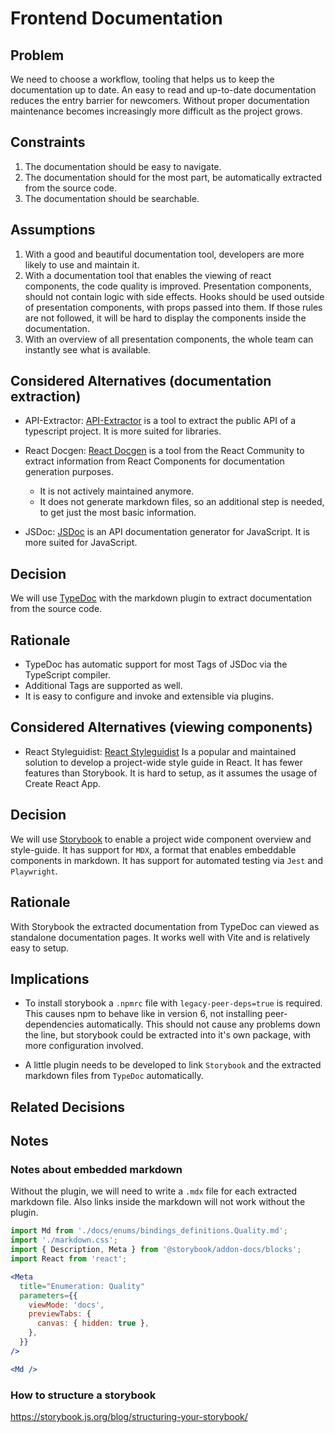 # Frontend Documentation

## Problem

We need to choose a workflow, tooling that helps us to keep the documentation up to date.
An easy to read and up-to-date documentation reduces the entry barrier for newcomers.
Without proper documentation maintenance becomes increasingly more difficult as the project grows.

## Constraints

1. The documentation should be easy to navigate.
2. The documentation should for the most part, be automatically extracted from the source code.
3. The documentation should be searchable.

## Assumptions

1. With a good and beautiful documentation tool, developers are more likely to use and maintain it.
2. With a documentation tool that enables the viewing of react components, the code quality is improved. Presentation components, should not contain logic with side effects.
Hooks should be used outside of presentation components, with props passed into them.
If those rules are not followed, it will be hard to display the components inside the documentation.
3. With an overview of all presentation components, the whole team can instantly see what is available.

## Considered Alternatives (documentation extraction)

- API-Extractor: [API-Extractor](https://api-extractor.com/) is a tool to extract the public API of a typescript project. It is more suited for libraries.
- React Docgen: [React Docgen](https://github.com/reactjs/react-docgen) is a tool from the React Community to extract information from React Components for documentation generation purposes.
  - It is not actively maintained anymore.
  - It does not generate markdown files, so an additional step is needed, to get just the most basic information.

- JSDoc: [JSDoc](https://jsdoc.app/) is an API documentation generator for JavaScript.
It is more suited for JavaScript.

## Decision
We will use [TypeDoc](https://typedoc.org/) with the markdown plugin to extract documentation from the source code.

## Rationale

- TypeDoc has automatic support for most Tags of JSDoc via the TypeScript compiler.
- Additional Tags are supported as well.
- It is easy to configure and invoke and extensible via plugins.

## Considered Alternatives (viewing components)

- React Styleguidist: [React Styleguidist](https://react-styleguidist.js.org/)
Is a popular and maintained solution to develop a project-wide style guide in React.
It has fewer features than Storybook.
It is hard to setup, as it assumes the usage of Create React App.

## Decision
We will use [Storybook](https://storybook.js.org/) to enable a project wide component overview and style-guide.
It has support for `MDX`, a format that enables embeddable components in markdown.
It has support for automated testing via `Jest` and `Playwright`.

## Rationale

With Storybook the extracted documentation from TypeDoc can viewed as standalone documentation pages.
It works well with Vite and is relatively easy to setup.

## Implications

- To install storybook a `.npmrc` file with `legacy-peer-deps=true` is required.
This causes npm to behave like in version 6, not installing peer-dependencies automatically.
This should not cause any problems down the line, but storybook could be extracted into it's own package, with more configuration involved.

- A little plugin needs to be developed to link `Storybook` and the extracted markdown files from `TypeDoc` automatically.

## Related Decisions

## Notes

### Notes about embedded markdown

Without the plugin, we will need to write a `.mdx` file for each extracted markdown file.
Also links inside the markdown will not work without the plugin.
```jsx
import Md from './docs/enums/bindings_definitions.Quality.md';
import './markdown.css';
import { Description, Meta } from '@storybook/addon-docs/blocks';
import React from 'react';

<Meta
  title="Enumeration: Quality"
  parameters={{
    viewMode: 'docs',
    previewTabs: {
      canvas: { hidden: true },
    },
  }}
/>

<Md />
```

### How to structure a storybook
https://storybook.js.org/blog/structuring-your-storybook/

